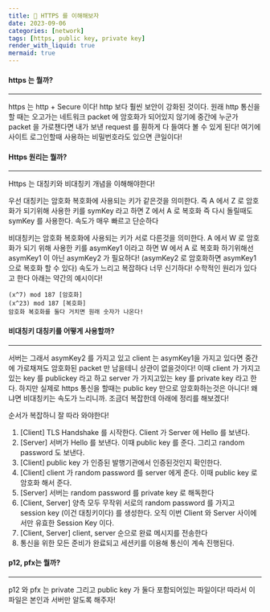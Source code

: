 ```yaml
---
title: 🌄 HTTPS 를 이해해보자
date: 2023-09-06
categories: [network]
tags: [https, public key, private key]
render_with_liquid: true
mermaid: true
---
```

#### https 는 뭘까?
---
https 는 http + Secure 이다! http 보다 훨씬 보안이 강화된 것이다. 원래 http 통신을 할 때는 오고가는 네트워크 packet 에 암호화가 되어있지 않기에 중간에 누군가 packet 을 가로챈다면 내가 보낸 request 를 훤하게 다 들여다 볼 수 있게 된다!
여기에 사이트 로그인할때 사용하는 비밀번호라도 있으면 큰일이다!

#### Https 원리는 뭘까?
---
Https 는 대칭키와 비대칭키 개념을 이해해야한다!

우선 대칭키는 암호화 복호화에 사용되는 키가 같은것을 의미한다. 즉
A 에서 Z 로 암호화가 되기위해 사용한 키를 symKey 라고 하면 
Z 에서 A 로 복호화 즉 다시 돌릴때도 symKey 를 사용한다.
속도가 매우 빠르고 단순하다

비대칭키는 암호화 복호화에 사용되는 키가 서로 다른것을 의미한다.
A 에서 W 로 암호화가 되기 위해 사용한 키를 asymKey1 이라고 하면
W 에서 A 로 복호화 하기위해선 asymKey1 이 아닌 asymKey2 가 필요하다!
(asymKey2 로 암호화하면 asymKey1 으로 복호화 할 수 있다)
속도가 느리고 복잡하다
너무 신기하다! 수학적인 원리가 있다고 한다 아래는 약간의 예시이다!

```
(x^7) mod 187 [암호화]
(x^23) mod 187 [복호화]
암호화 복호화를 둘다 거치면 원래 숫자가 나온다!
```

#### 비대칭키 대칭키를 어떻게 사용할까?
---
서버는 그래서 asymKey2 를 가지고 있고 client 는 asymKey1을 가지고 있다면 중간에 가로채져도 암호화된 packet 만 남을테니 상관이 없을것이다! 이때 client 가 가지고 있는 key 를 publickey 라고 하고 server 가 가지고있는 key 를 private key 라고 한다.
하지만 실제로 https 통신을 할때는 public key 만으로 암호화하는것은 아니다! 왜냐면 비대칭키는 속도가 느리니까. 조금더 복잡한데 아래에 정리를 해보겠다!


순서가 복잡하니 잘 따라 와야한다! 
1. [Client] TLS Handshake 를 시작한다. Client 가 Server 에 Hello 를 보낸다.
2. [Server] 서버가 Hello 를 보낸다. 이때 public key 를 준다. 그리고 random password 도 보낸다.
3. [Client] public key 가 인증된 발행기관에서 인증된것인지 확인한다.
4. [Client] client 가 random password 를 server 에게 준다. 이때 public key 로 암호화 해서 준다.
5. [Server] 서버는 random password 를 private key 로 해독한다
6. [Client, Server] 양측 모두 무작위 서로의 random password 를 가지고 session key (이건 대칭키이다) 를 생성한다. 오직 이번 Client 와 Server 사이에서만 유효한 Session Key 이다.
7. [Client, Server] client, server 순으로 완료 메시지를 전송한다
8. 통신을 위한 모든 준비가 완료되고 세션키를 이용해 통신이 계속 진행된다.


#### p12, pfx는 뭘까?
---
p12 와 pfx 는 private 그리고 public key 가 둘다 포함되어있는 파일이다! 따라서 이 파일은 본인과 서버만 알도록 해주자!